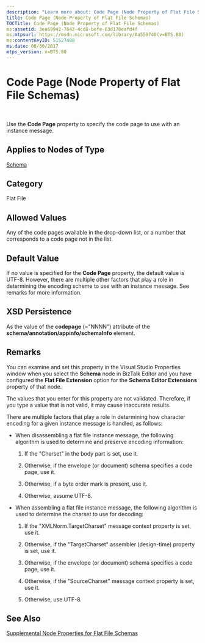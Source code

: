 ```yaml
---
description: "Learn more about: Code Page (Node Property of Flat File Schemas)"
title: Code Page (Node Property of Flat File Schemas)
TOCTitle: Code Page (Node Property of Flat File Schemas)
ms:assetid: 3ea69942-7642-4cd8-befe-63d170eafd4f
ms:mtpsurl: https://msdn.microsoft.com/library/Aa559740(v=BTS.80)
ms:contentKeyID: 51527488
ms.date: 08/30/2017
mtps_version: v=BTS.80
---
```


# Code Page (Node Property of Flat File Schemas)

 

Use the **Code Page** property to specify the code page to use with an instance message.

## Applies to Nodes of Type

[Schema](schema-node-properties.md)

## Category

Flat File

## Allowed Values

Any of the code pages available in the drop-down list, or a number that corresponds to a code page not in the list.

## Default Value

If no value is specified for the **Code Page** property, the default value is UTF-8. However, there are multiple other factors that play a role in determining the encoding scheme to use with an instance message. See remarks for more information.

## XSD Persistence

As the value of the **codepage** (="NNNN") attribute of the **schema/annotation/appinfo/schemaInfo** element.

## Remarks

You can examine and set this property in the Visual Studio Properties window when you select the **Schema** node in BizTalk Editor and you have configured the **Flat File Extension** option for the **Schema Editor Extensions** property of that node.

The values that you enter for this property are not validated. Therefore, if you type a value that is not valid, it may cause inaccurate results.

There are multiple factors that play a role in determining how character encoding for a given instance message is handled, as follows:

  - When disassembling a flat file instance message, the following algorithm is used to determine and preserve encoding information:
    
    1.  If the "Charset" in the body part is set, use it.
    
    2.  Otherwise, if the envelope (or document) schema specifies a code page, use it.
    
    3.  Otherwise, if a byte order mark is present, use it.
    
    4.  Otherwise, assume UTF-8.

  - When assembling a flat file instance message, the following algorithm is used to determine the charset to use for decoding:
    
    1.  If the "XMLNorm.TargetCharset" message context property is set, use it.
    
    2.  Otherwise, if the "TargetCharset" assembler (design-time) property is set, use it.
    
    3.  Otherwise, if the envelope (or document) schema specifies a code page, use it.
    
    4.  Otherwise, if the "SourceCharset" message context property is set, use it.
    
    5.  Otherwise, use UTF-8.

## See Also

[Supplemental Node Properties for Flat File Schemas](supplemental-node-properties-for-flat-file-schemas.md)

